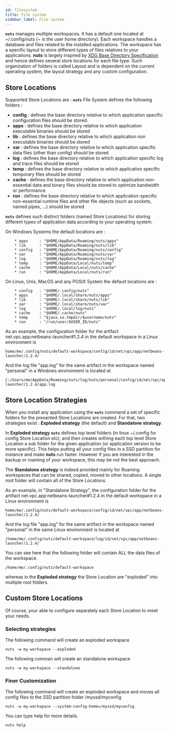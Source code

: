 ```yaml
---
id: filesystem
title: File system
sidebar_label: File system
---
```



**```nuts```** manages multiple workspaces. It has a default one located at ~/.config/nuts (~ is the user home directory). Each workspace handles a database and files related to the installed applications. The workspace has a specific layout to store different types of files relatives to your applications. **nuts** is largely inspired by [XDG Base Directory Specification](https://specifications.freedesktop.org/basedir-spec/basedir-spec-latest.html) and hence defines several  store locations for each file type. Such organization of folders is called Layout and is dependent on the current operating system, the layout strategy and any custom configuration.

## Store Locations
Supported Store Locations are : 
**```nuts```** File System defines the following folders :
* **config** : defines the base directory relative to which application specific configuration files should be stored.
* **apps** : defines the base directory relative to which application executable binaries should be stored 
* **lib** : defines the base directory relative to which application non executable binaries should be stored 
* **var** : defines the base directory relative to which application specific data files (other than config) should be stored
* **log** : defines the base directory relative to which application specific log and trace files should be stored
* **temp** : defines the base directory relative to which application specific temporary files should be stored
* **cache** : defines the base directory relative to which application non-essential data and binary files should be stored to optimize bandwidth or performance
* **run** : defines the base directory relative to which application-specific non-essential runtime files and other file objects (such as sockets, named pipes, ...) should be stored

**```nuts```** defines such distinct folders (named Store Locations) for storing different types of application data according to your operating system.

On Windows Systems the default locations are :

        * apps     : "$HOME/AppData/Roaming/nuts/apps"
        * lib      : "$HOME/AppData/Roaming/nuts/lib"
        * config   : "$HOME/AppData/Roaming/nuts/config"
        * var      : "$HOME/AppData/Roaming/nuts/var"
        * log      : "$HOME/AppData/Roaming/nuts/log"
        * temp     : "$HOME/AppData/Local/nuts/temp"
        * cache    : "$HOME/AppData/Local/nuts/cache"
        * run      : "$HOME/AppData/Local/nuts/run"

On Linux, Unix, MacOS and any POSIX System the default locations are :

        * config   : "$HOME/.config/nuts"
        * apps     : "$HOME/.local/share/nuts/apps"
        * lib      : "$HOME/.local/share/nuts/lib"
        * var      : "$HOME/.local/share/nuts/var"
        * log      : "$HOME/.local/log/nuts"
        * cache    : "$HOME/.cache/nuts"
        * temp     : "$java.io.tmpdir/$username/nuts"
        * run      : "/run/user/$USER_ID/nuts"

As an example, the configuration folder for the artifact net.vpc.app:netbeans-launcher#1.2.4 in the default workspace in a Linux environment is
```
home/me/.config/nuts/default-workspace/config/id/net/vpc/app/netbeans-launcher/1.2.4/
```
And the log file "app.log" for the same artifact in the workspace named "personal" in a Windows environment is located at
```
C:/Users/me/AppData/Roaming/nuts/log/nuts/personal/config/id/net/vpc/app/netbeans-launcher/1.2.4/app.log
```

## Store Location Strategies
When you install any application using the **```nuts```** command a set of specific folders for the presented Store Locations are created. For that, 
two strategies exist : **Exploded strategy** (the default) and **Standalone strategy**.  

In **Exploded strategy**  **```nuts```** defines top level folders (in linux ~/.config for config Store Location etc), and then creates withing each top level Store Location a sub folder for the given application (or application version to be more specific). This helps putting all your config files in a SSD partition for instance and make **nuts** run faster. However if you are interested in the backup or roaming of your workspace, this may be not the best approach.

The **Standalone strategy**   is indeed provided mainly for Roaming workspaces that can be shared, copied, moved to other locations. A single root folder will contain all of the Store Locations.

As an example, in "Standalone Strategy", the configuration folder for the artifact net.vpc.app:netbeans-launcher#1.2.4 in the default workspace in a Linux environment is
```
home/me/.config/nuts/default-workspace/config/id/net/vpc/app/netbeans-launcher/1.2.4/
```
And the log file "app.log" for the same artifact in the workspace named "personal" in the same Linux environment is located at
```
/home/me/.config/nuts/default-workspace/log/id/net/vpc/app/netbeans-launcher/1.2.4/
```
You can see here that the following folder will contain ALL the data files of the workspace.
```
/home/me/.config/nuts/default-workspace
```
whereas in the **Exploded strategy** the Store Location are "exploded" into multiple root folders.

## Custom Store Locations
Of course, your able to configure separately each Store Location to meet your needs.

### Selecting strategies
The following command will create an exploded workspace
```
nuts -w my-workspace --exploded
```

The following comman will create an standalone workspace
```
nuts -w my-workspace --standalone
```
### Finer Customization
The following command will create an exploded workspace and moves all config files to the SSD partition folder /myssd/myconfig
```
nuts -w my-workspace --system-config-home=/myssd/myconfig
```
You can type help for more details.
```
nuts help
```
